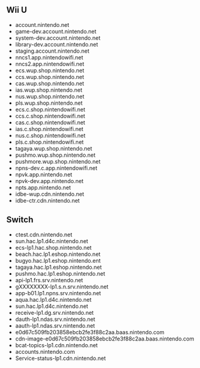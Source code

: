 ## Wii U
* account.nintendo.net
* game-dev.account.nintendo.net
* system-dev.account.nintendo.net
* library-dev.account.nintendo.net
* staging.account.nintendo.net
* nncs1.app.nintendowifi.net
* nncs2.app.nintendowifi.net
* ecs.wup.shop.nintendo.net
* ccs.wup.shop.nintendo.net
* cas.wup.shop.nintendo.net
* ias.wup.shop.nintendo.net
* nus.wup.shop.nintendo.net
* pls.wup.shop.nintendo.net
* ecs.c.shop.nintendowifi.net
* ccs.c.shop.nintendowifi.net
* cas.c.shop.nintendowifi.net
* ias.c.shop.nintendowifi.net
* nus.c.shop.nintendowifi.net
* pls.c.shop.nintendowifi.net
* tagaya.wup.shop.nintendo.net
* pushmo.wup.shop.nintendo.net
* pushmore.wup.shop.nintendo.net
* npns-dev.c.app.nintendowifi.net
* npvk.app.nintendo.net
* npvk-dev.app.nintendo.net
* npts.app.nintendo.net
* idbe-wup.cdn.nintendo.net
* idbe-ctr.cdn.nintendo.net

## Switch
* ctest.cdn.nintendo.net
* sun.hac.lp1.d4c.nintendo.net
* ecs-lp1.hac.shop.nintendo.net
* beach.hac.lp1.eshop.nintendo.net
* bugyo.hac.lp1.eshop.nintendo.ent
* tagaya.hac.lp1.eshop.nintendo.net
* pushmo.hac.lp1.eshop.nintendo.net
* api-lp1.frs.srv.nintendo.net
* gXXXXXXXX-lp1.s.n.srv.nintendo.net
* app-b01.lp1.npns.srv.nintendo.net
* aqua.hac.lp1.d4c.nintendo.net
* sun.hac.lp1.d4c.nintendo.net
* receive-lp1.dg.srv.nintendo.net
* dauth-lp1.ndas.srv.nintendo.net
* aauth-lp1.ndas.srv.nintendo.net
* e0d67c509fb203858ebcb2fe3f88c2aa.baas.nintendo.com
* cdn-image-e0d67c509fb203858ebcb2fe3f88c2aa.baas.nintendo.com
* bcat-topics-lp1.cdn.nintendo.net
* accounts.nintendo.com
* Service-status-lp1.cdn.nintendo.net